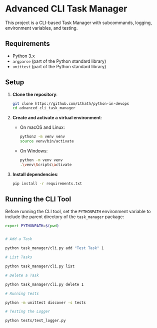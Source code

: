 # Advanced CLI Task Manager

This project is a CLI-based Task Manager with subcommands, logging, environment variables, and testing.

## Requirements

- Python 3.x
- `argparse` (part of the Python standard library)
- `unittest` (part of the Python standard library)

## Setup

1. **Clone the repository**:
    ```bash
    git clone https://github.com/Lthath/python-in-devops
    cd advanced_cli_task_manager
    ```

2. **Create and activate a virtual environment**:
    - On macOS and Linux:
        ```bash
        python3 -m venv venv
        source venv/bin/activate
        ```
    - On Windows:
        ```bash
        python -m venv venv
        .\venv\Scripts\activate
        ```

3. **Install dependencies**:
    ```bash
    pip install -r requirements.txt
    ```

## Running the CLI Tool

Before running the CLI tool, set the `PYTHONPATH` environment variable to include the parent directory of the `task_manager` package:

```bash
export PYTHONPATH=$(pwd)
```

```bash

# Add a Task

python task_manager/cli.py add "Test Task" 1

# List Tasks

python task_manager/cli.py list

# Delete a Task

python task_manager/cli.py delete 1

# Running Tests

python -m unittest discover -s tests

# Testing the Logger

python tests/test_logger.py

```